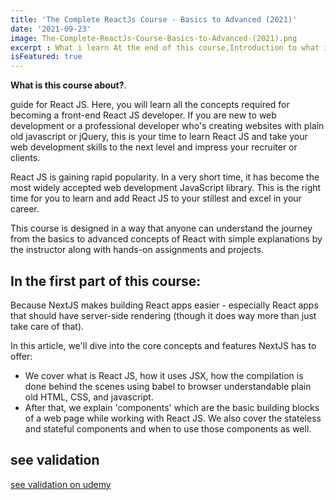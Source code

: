 ```yaml
---
title: 'The Complete ReactJs Course - Basics to Advanced (2021)'
date: '2021-09-23'
image: The-Complete-ReactJs-Course-Basics-to-Advanced-(2021).png
excerpt : What i learn At the end of this course,Introduction to what is React and its basic conceptsLearn what is JSX and how it works behind the scenesLearn what are the stateful and stateless components and when to use themWorking with function based and class based componentsWorking with React Modules,Read more onClick image
isFeatured: true
--- 
```




**What is this course about?**.

guide for React JS. Here, you will learn all the concepts required for becoming a front-end React JS developer. If you are new to web development or a professional developer who's creating websites with plain old javascript or jQuery, this is your time to learn React JS and take your web development skills to the next level and impress your recruiter or clients.

React JS is gaining rapid popularity. In a very short time, it has become the most widely accepted web development JavaScript library. This is the right time for you to learn and add React JS to your stillest and excel in your career.

This course is designed in a way that anyone can understand the journey from the basics to advanced concepts of React with simple explanations by the instructor along with hands-on assignments and projects.

## In the first part of this course:

Because NextJS makes building React apps easier - especially React apps that should have server-side rendering (though it does way more than just take care of that).

In this article, we'll dive into the core concepts and features NextJS has to offer:

- We cover what is React JS, how it uses JSX, how the compilation is done behind the scenes using babel to browser understandable plain old HTML, CSS, and javascript.
- After that, we explain 'components' which are the basic building blocks of a web page while working with React JS. We also cover the stateless and stateful components and when to use those components as well.
## see validation
[see validation on udemy](https://www.udemy.com/certificate/UC-7394f0e1-0df4-46ea-837f-27136d4904c2/)
